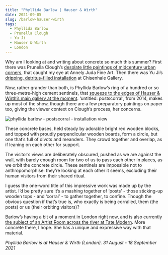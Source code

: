 ```yaml
---
title: "Phyllida Barlow | Hauser & Wirth"
date: 2021-09-05
slug: /barlow-hauser-wirth
tags:
  - Phyllida Barlow
  - Prunella Clough
  - Yu Ji
  - Hauser & Wirth
  - London
---
```


Why am I looking at and writing about concrete so much this summer? First there was Prunella Clough’s [desolate little paintings of midcentury urban corners](/posts/clough-annely), that caught my eye at Annely Juda Fine Art. Then there was Yu Ji’s [dripping, detritus-filled installation](/posts/yu-chisenhale) at Chisenhale Gallery.

Now, rather grander than both, is Phyllida Barlow’s ring of a hundred or so three-metre-high cement sentinels, that [squeeze to the edges of Hauser & Wirth’s main gallery at the moment](https://www.hauserwirth.com/hauser-wirth-exhibitions/33182-phyllida-barlow). ‘untitled: postscorral’, from 2014, makes up most of the show, though there are a few preparatory paintings on paper too, giving the viewer context on Clough’s process, her concerns.

![phyllida barlow - postscorral - installation view](/barlow-hauser-wirth-1.jpg)

These concrete bases, held steady by adorable bright red wooden blocks, and topped with proudly perpendicular wooden boards, form a circle, but one that’s full of divots and meanders. They crowd together and overlap, as if leaning on each other for support.

The visitor’s views are deliberately obscured, pushed as we are against the wall, with barely enough room for two of us to pass each other in places, as we orbit the concrete circle. These sentinels are impossible not to anthropomorphise: they’re looking at each other it seems, excluding their human visitors from their shared ritual.

I guess the one-word title of this impressive work was made up by the artist. I’d be pretty sure it’s a mashing together of ‘posts’ - those sticking-up wooden tops - and ‘corral’ - to gather together, to confine. Though the obvious question if that’s true is, who exactly is being corralled, them (the posts) or us (their orbiting visitors)?

Barlow’s having a bit of a moment in London right now, and is also currently [the subject of an Artist Room across the river at Tate Modern](https://www.tate.org.uk/visit/tate-modern/display/artist-rooms-phyllida-barlow?utm_source=twitter&utm_medium=organic_social&utm_campaign=displays&utm_content=phyllida_barlow). More concrete there, I hope. She has a unique and expressive way with that material.

*Phyllida Barlow is at Hauser & Wirth (London). 31 August - 18 September 2021*
